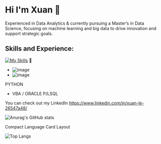 # Hi I'm Xuan 👋
Experienced in Data Analytics & currently pursuing a Master’s in Data Science, focusing on machine learning and big data to drive innovation and support strategic goals. 

## Skills and Experience: 
[![My Skills](https://skillicons.dev/icons?i=python,vba,vscode,js,html,css,wasm)](https://skillicons.dev)
👯

* ![image](https://github.com/user-attachments/assets/8b972794-b6a6-4622-adc5-a71bc59d0b70)
* ![image](https://github.com/user-attachments/assets/b185bf09-968a-4403-9545-f32eb8cfd6ef)

PYTHON
* VBA / ORACLE P/LSQL 

You can check out my LinkedIn https://www.linkedin.com/in/xuan-le-26547a48/

![Anurag's GitHub stats](https://github-readme-stats.vercel.app/api?username=LeXuanNT&show_icons=true&theme=radical)

Compact Language Card Layout

![Top Langs](https://github-readme-stats.vercel.app/api/top-langs/?username=LeXuanNT&layout=compact)



